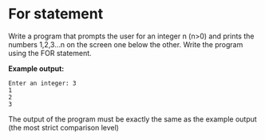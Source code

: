 # For statement

Write a program that prompts the user for an integer n (n>0) and prints the numbers 1,2,3...n on the screen one below the other. Write the program using the FOR statement.

**Example output:**
```
Enter an integer: 3
1
2
3
```

The output of the program must be exactly the same as the example output (the most strict comparison level)